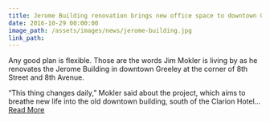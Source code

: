 ```yaml
---
title: Jerome Building renovation brings new office space to downtown Greeley
date: 2016-10-29 00:00:00
image_path: /assets/images/news/jerome-building.jpg
link_path:
---
```



Any good plan is flexible. Those are the words Jim Mokler is living by as he renovates the Jerome Building in downtown Greeley at the corner of 8th Street and 8th Avenue.

“This thing changes daily,” Mokler said about the project, which aims to breathe new life into the old downtown building, south of the Clarion Hotel... [Read More](http://www.greeleytribune.com/news/business/jerome-building-renovation-brings-new-office-space-to-downtown-greeley/?sp-tk=D3765A17A1DCD9A305E9DF2EE81A564C1B6BC61C2A4D7AFE82458BCECF4EF7E247B36768E0B3F974B1BE59EA1AFC56C96481E1CC42C27E9151F54F0C0B6B8EAB1EB883CE25F534DA1B82E008D7F63B9AC98E0E21A94F181966EC7F0D24214016F7AD651B79972E8373BF2388830FDFEC4F5F23990F71536DA912106BBD28CCDFC86F24CE5D02DF7220FFBE4A277F638ACAF5CD2459EFAEBECEDC6AA80BE743BA544ABFD2)